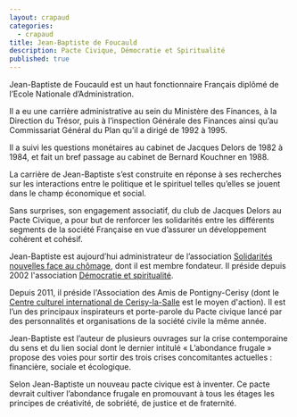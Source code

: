 ```yaml
---
layout: crapaud
categories:
  - crapaud
title: Jean-Baptiste de Foucauld
description: Pacte Civique, Démocratie et Spiritualité
published: true
---
```


Jean-Baptiste de Foucauld est un haut fonctionnaire Français diplômé de l’Ecole Nationale d’Administration. 

Il a eu une carrière administrative au sein du Ministère des Finances, à la Direction du Trésor, puis à l’inspection Générale des Finances ainsi qu’au Commissariat Général du Plan qu’il a dirigé de 1992 à 1995. 

Il a suivi les questions monétaires au cabinet de Jacques Delors de 1982 à 1984, et fait un bref passage au cabinet de Bernard Kouchner en 1988. 

La carrière de Jean-Baptiste s’est construite en réponse à ses recherches sur les interactions entre le politique et le spirituel telles qu’elles se jouent dans le champ économique et social. 

Sans surprises, son engagement associatif, du club de Jacques Delors au Pacte Civique, a pour but de renforcer les solidarités entre les différents segments de la société Française en vue d’assurer un développement cohérent et cohésif. 

Jean-Baptiste est aujourd’hui administrateur de l’association [Solidarités nouvelles face au chômage][1], dont il est membre fondateur.  Il préside depuis 2002 l'association [Démocratie et spiritualité][2]. 

Depuis 2011, il préside l'Association des Amis de Pontigny-Cerisy (dont le [Centre culturel international de Cerisy-la-Salle][3] est le moyen d'action). Il est l’un des principaux inspirateurs et porte-parole du Pacte civique lancé par des personnalités et organisations de la société civile la même année. 

Jean-Baptiste est l’auteur de plusieurs ouvrages sur la crise contemporaine du sens et du lien social dont le dernier intitulé « L’abondance frugale » propose des voies pour sortir des trois crises concomitantes actuelles : financière, sociale et écologique. 

Selon Jean-Baptiste un nouveau pacte civique est à inventer. Ce pacte devrait cultiver l’abondance frugale en promouvant à tous les étages les principes de créativité, de sobriété, de justice et de fraternité.


[1]: https://fr.wikipedia.org/wiki/Solidarit%C3%A9s_nouvelles_face_au_ch%C3%B4mage
[2]: https://fr.wikipedia.org/wiki/D%C3%A9mocratie_et_spiritualit%C3%A9
[3]: https://fr.wikipedia.org/wiki/Centre_culturel_international_de_Cerisy-la-Salle
